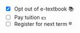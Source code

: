 - [x] Opt out of e-textbook :books:
- [ ] Pay tuition :dollar:
- [ ] Register for next term :registered:
